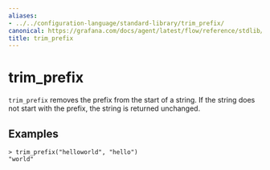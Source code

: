 ```yaml
---
aliases:
- ../../configuration-language/standard-library/trim_prefix/
canonical: https://grafana.com/docs/agent/latest/flow/reference/stdlib/trim_prefix/
title: trim_prefix
---
```


# trim_prefix

`trim_prefix` removes the prefix from the start of a string. If the string does not start with the prefix, the string is returned unchanged.

## Examples

```river
> trim_prefix("helloworld", "hello")
"world"
```
